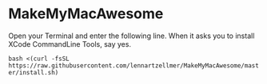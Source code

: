 # MakeMyMacAwesome

Open your Terminal and enter the following line. When it asks you to install XCode CommandLine Tools, say yes.

```bash <(curl -fsSL https://raw.githubusercontent.com/lennartzellmer/MakeMyMacAwesome/master/install.sh)```
